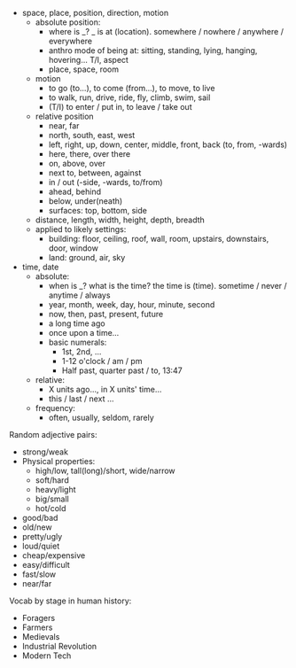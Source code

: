 - space, place, position, direction, motion
  - absolute position:
    - where is _? _ is at (location).  somewhere / nowhere / anywhere / everywhere
    - anthro mode of being at: sitting, standing, lying, hanging, hovering... T/I, aspect
    - place, space, room
  - motion
    - to go (to...), to come (from...), to move, to live
    - to walk, run, drive, ride, fly, climb, swim, sail
    - (T/I) to enter / put in, to leave / take out
  - relative position
    - near, far
    - north, south, east, west
    - left, right, up, down, center, middle, front, back (to, from, -wards)
    - here, there, over there
    - on, above, over
    - next to, between, against
    - in / out (-side, -wards, to/from)
    - ahead, behind
    - below, under(neath)
    - surfaces: top, bottom, side
  - distance, length, width, height, depth, breadth
  - applied to likely settings:
    - building: floor, ceiling, roof, wall, room, upstairs, downstairs, door, window
    - land: ground, air, sky
- time, date
  - absolute:
    - when is _? what is the time? the time is (time). sometime / never / anytime / always
    - year, month, week, day, hour, minute, second
    - now, then, past, present, future
    - a long time ago
    - once upon a time...
    - basic numerals:
      - 1st, 2nd, ...
      - 1-12 o'clock / am / pm
      - Half past, quarter past / to, 13:47
  - relative:
    - X units ago..., in X units' time...
    - this / last / next ...
  - frequency:
    - often, usually, seldom, rarely

Random adjective pairs:
- strong/weak
- Physical properties:
  - high/low, tall(long)/short, wide/narrow
  - soft/hard
  - heavy/light
  - big/small
  - hot/cold
- good/bad
- old/new
- pretty/ugly
- loud/quiet
- cheap/expensive
- easy/difficult
- fast/slow
- near/far

Vocab by stage in human history:
- Foragers
- Farmers
- Medievals
- Industrial Revolution
- Modern Tech

